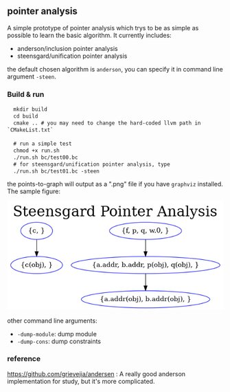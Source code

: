 ## pointer analysis

A simple prototype of pointer analysis which trys to be as simple as possible to learn the basic algorithm. It currently includes:

- anderson/inclusion pointer analysis
- steensgard/unification pointer analysis

the default chosen algorithm is `anderson`, you can specify it in command line argument `-steen`.

### Build & run

```shell
  mkdir build
  cd build
  cmake .. # you may need to change the hard-coded llvm path in `CMakeList.txt`

  # run a simple test
  chmod +x run.sh
  ./run.sh bc/test00.bc
  # for steensgard/unification pointer analysis, type
  ./run.sh bc/test01.bc -steen
```

the points-to-graph will output as a ".png" file if you have `graphviz` installed. The sample figure:

![figure](./sample-output/ptg.png)

other command line arguments:

- `-dump-module`: dump module
- `-dump-cons`: dump constraints

### reference

https://github.com/grievejia/andersen : A really good anderson implementation for study, but it's more complicated.